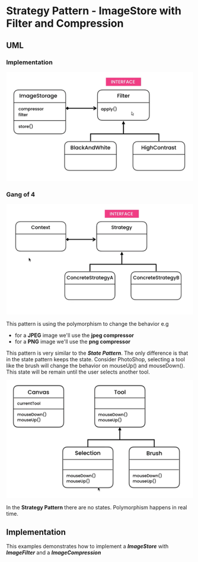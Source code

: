 # Strategy Pattern - ImageStore with Filter and Compression

## UML

### Implementation

![Pattern UML](./img/strategy.png)

### Gang of 4

![Pattern UML](./img/strategy-gang-of-4.png)

This pattern is using the polymorphism to change the behavior e.g

- for a **JPEG** image we'll use the **jpeg compressor**
- for a **PNG** image we'll use the **png compressor**

This pattern is very similar to the **_State Pattern_**. The only difference is that in the state pattern keeps the state. Consider PhotoShop, selecting a tool like the brush will change the behavior on mouseUp() and mouseDown(). This state will be remain until the user selects another tool.

![Pattern UML](../state/img/state.png)

In the **Strategy Pattern** there are no states. Polymorphism happens in real time.

## Implementation

This examples demonstrates how to implement a **_ImageStore_** with **_ImageFilter_** and a **_ImageCompression_**
